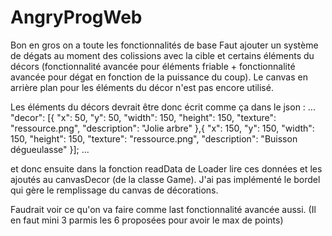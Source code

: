 # AngryProgWeb
Bon en gros on a toute les fonctionnalités de base
Faut ajouter un système de dégats au moment des colissions avec la cible et certains éléments du décors (fonctionnalité avancée pour éléments friable + fonctionnalité avancée pour dégat en fonction de la puissance du coup).
Le canvas en arrière plan pour les éléments du décor n'est pas encore utilisé.

Les éléments du décors devrait être donc écrit comme ça dans le json :
...
"decor": [{
    "x": 50,
    "y": 50,
    "width": 150,
    "height": 150,
    "texture": "ressource.png",
    "description": "Jolie arbre"
  },{
    "x": 150,
    "y": 150,
    "width": 150,
    "height": 150,
    "texture": "ressource.png",
    "description": "Buisson dégueulasse"
  }];
...

et donc ensuite dans la fonction readData de Loader lire ces données et les ajoutés au canvasDecor (de la classe Game).
J'ai pas implémenté le bordel qui gère le remplissage du canvas de décorations.



Faudrait voir ce qu'on va faire comme last fonctionnalité avancée aussi. (Il en faut mini 3 parmis les 6 proposées pour avoir le max de points)
